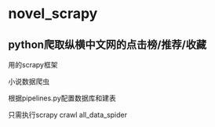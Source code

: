 # novel_scrapy
## python爬取纵横中文网的点击榜/推荐/收藏

用的scrapy框架

小说数据爬虫

根据pipelines.py配置数据库和建表

只需执行scrapy crawl all_data_spider

